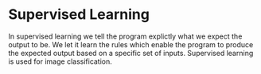 # Supervised Learning

In supervised learning we tell the program explictly what we expect the output to be. We let it learn the rules which enable the program to produce the expected output based on a specific set of inputs. Supervised learning is used for image classification.  